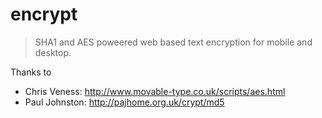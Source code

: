 encrypt
=======

> SHA1 and AES poweered web based text encryption for mobile and desktop.

Thanks to

- Chris Veness: http://www.movable-type.co.uk/scripts/aes.html
- Paul Johnston: http://pajhome.org.uk/crypt/md5


